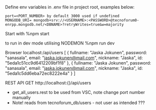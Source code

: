 Define env variables in .env file in project root, examples below:

    port=<PORT_NUMBER> by default 3000 used if undefined
    MONGODB_URI= mongodb+srv://<USERNAME>:<PASSWORD>@tecnoforum0-enrpp.mongodb.net/<DBNAME>?retryWrites=true&w=majority


Start with 
%npm start

to run in dev mode utilising NODEMON 
%npm run dev


Browser localhost:<PORT>/api/users 
    [
        {
            fullname: "Jaska Jokunen",
            password: "sanasala",
            email: "jaska.jokunen@mail.com",
            nickname: "Jaska",
            id: "5eda1c51cc9d6412209bf1f8"
        },
        {
            fullname: "Jaska Jokunen",
            password: "sanasala",
            email: "jaska.jokunen@mail.com",
            nickname: "Jaska",
            id: "5eda1c5dd6eba72ec8222e4a"
        }
    ]


REST API 
GET http://localhost:{<PORT>}/api/users
- get_all_users.rest to be used from VSC, note change port number manually
- Note! reads from tecnoforum_db/users  - not user as intended ???
